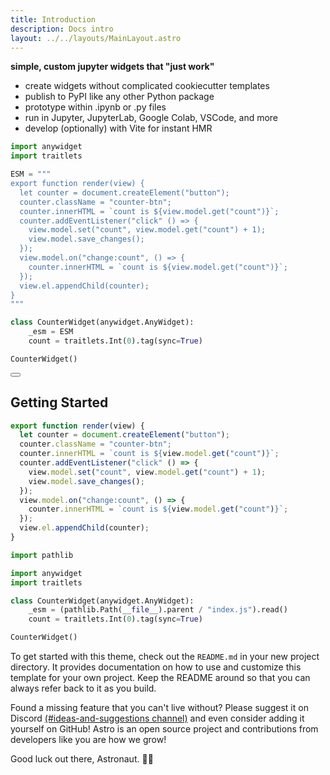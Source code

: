 ```yaml
---
title: Introduction
description: Docs intro
layout: ../../layouts/MainLayout.astro
---
```


**simple, custom jupyter widgets that "just work"**

- create widgets without complicated cookiecutter templates
- publish to PyPI like any other Python package
- prototype within .ipynb or .py files
- run in Jupyter, JupyterLab, Google Colab, VSCode, and more
- develop (optionally) with Vite for instant HMR

```python
import anywidget
import traitlets

ESM = """
export function render(view) {
  let counter = document.createElement("button");
  counter.className = "counter-btn";
  counter.innerHTML = `count is ${view.model.get("count")}`;
  counter.addEventListener("click" () => {
    view.model.set("count", view.model.get("count") + 1);
    view.model.save_changes();
  });
  view.model.on("change:count", () => {
    counter.innerHTML = `count is ${view.model.get("count")}`;
  });
  view.el.appendChild(counter);
}
"""

class CounterWidget(anywidget.AnyWidget):
    _esm = ESM
    count = traitlets.Int(0).tag(sync=True)

CounterWidget()
```

<button id="button"></button>

<script>
  let count = 0;
  let btn = document.querySelector("#button");
  let setCount = (value) => {
    count = value;
    btn.innerHTML = `count is ${count}`;
  };
  btn.addEventListener("click", () => setCount(count + 1));
  setCount(0);
</script>

## Getting Started

```javascript
export function render(view) {
  let counter = document.createElement("button");
  counter.className = "counter-btn";
  counter.innerHTML = `count is ${view.model.get("count")}`;
  counter.addEventListener("click" () => {
    view.model.set("count", view.model.get("count") + 1);
    view.model.save_changes();
  });
  view.model.on("change:count", () => {
    counter.innerHTML = `count is ${view.model.get("count")}`;
  });
  view.el.appendChild(counter);
}
```

```python
import pathlib

import anywidget
import traitlets

class CounterWidget(anywidget.AnyWidget):
    _esm = (pathlib.Path(__file__).parent / "index.js").read()
    count = traitlets.Int(0).tag(sync=True)

CounterWidget()
```

To get started with this theme, check out the `README.md` in your new project directory. It provides documentation on how to use and customize this template for your own project. Keep the README around so that you can always refer back to it as you build.

Found a missing feature that you can't live without? Please suggest it on Discord [(#ideas-and-suggestions channel)](https://astro.build/chat) and even consider adding it yourself on GitHub! Astro is an open source project and contributions from developers like you are how we grow!

Good luck out there, Astronaut. 🧑‍🚀
